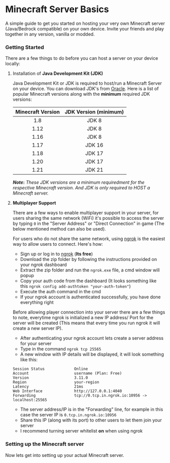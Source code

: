 # Minecraft Server Basics

A simple guide to get you started on hosting your very own Minecraft server (Java/Bedrock compatible) on your own device. Invite your friends and play together in any version, vanilla or modded.

### Getting Started

There are a few things to do before you can host a server on your device locally:

1. Installation of **Java Development Kit (JDK)**

   Java Development Kit or JDK is required to host/run a Minecraft Server on your device. You can download JDK's from [Oracle](https://www.oracle.com/in/java/technologies/downloads/ "Oracle Downloads"). Here is a list of popular Minecraft versions along with the **minimum** required JDK versions:

   | Minecraft Version | JDK Version (minimum) |
   |:----:|:------:|
   | 1.8  | JDK 8  |
   | 1.12 | JDK 8  |
   | 1.16 | JDK 8  |
   | 1.17 | JDK 16 |
   | 1.18 | JDK 17 |
   | 1.20 | JDK 17 |
   | 1.21 | JDK 21 |

   **_Note_:** _These JDK versions are a minimum requiredment for the respective Minecraft version. And JDK is only required to HOST a Minecraft server._

2. **Multiplayer Support**

   There are a few ways to enable multiplayer support in your server, for users sharing the same network (WiFi) it's possible to access the server by typing `0` in the "Server Address" or "Direct Connection" in game (The below mentioned method can also be used).

   For users who do not share the same network, using [ngrok](https://ngrok.com/) is the easiest way to allow users to connect. Here's how: 
   * Sign up or log in to [ngrok](https://ngrok.com/) (**Its free**)
   * Download the zip folder by following the instructions provided on your ngrok dashboard
   * Extract the zip folder and run the `ngrok.exe` file, a cmd window will popup
   * Copy your auth code from the dashboard (It looks something like this `ngrok config add-authtoken "your-auth-token"`)
   * Execute the auth command in the cmd
   * If your ngrok account is authenticated successfully, you have done everything right

   Before allowing player connection into your server there are a few things to note, everytime ngrok is initialized a new IP address/ Port for the server will be created (This means that every time you run ngrok it will create a new server IP).
   * After authenticating your ngrok account lets create a server address for your server
   * Type in the command `ngrok tcp 25565`
   * A new window with IP details will be displayed, it will look something like this:
   ```
   Session Status             Online                    
   Account                    username (Plan: Free)
   Version                    3.11.0
   Region                     your-region
   Latency                    21ms
   Web Interface              http://127.0.0.1:4040
   Forwarding                 tcp://0.tcp.in.ngrok.io:10956 -> localhost:25565                 
   ```
   * The server address/IP is in the "Forwarding" line, for example in this case the server IP is `0.tcp.in.ngrok.io:10956`
   * Share this IP (along with its port) to other users to let them join your server
   * I recommend turning server whitelist **on** when using ngrok

### Setting up the Minecraft server

Now lets get into setting up your actual Minecraft server.
